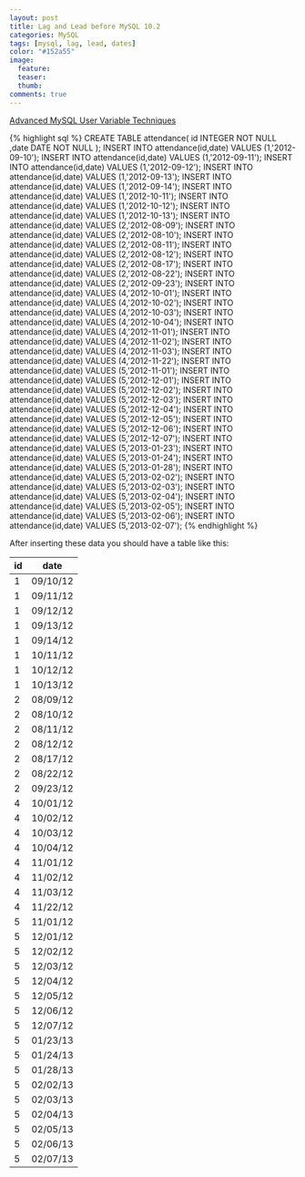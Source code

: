 ```yaml
---
layout: post
title: Lag and Lead before MySQL 10.2
categories: MySQL
tags: [mysql, lag, lead, dates]
color: "#152a55"
image:
  feature: 
  teaser: 
  thumb:
comments: true
---
```


[Advanced MySQL User Variable Techniques](https://www.xaprb.com/blog/2006/12/15/advanced-mysql-user-variable-techniques/)

{% highlight sql %}
CREATE TABLE attendance(
   id   INTEGER  NOT NULL
  ,date DATE  NOT NULL
);
INSERT INTO attendance(id,date) VALUES (1,'2012-09-10');
INSERT INTO attendance(id,date) VALUES (1,'2012-09-11');
INSERT INTO attendance(id,date) VALUES (1,'2012-09-12');
INSERT INTO attendance(id,date) VALUES (1,'2012-09-13');
INSERT INTO attendance(id,date) VALUES (1,'2012-09-14');
INSERT INTO attendance(id,date) VALUES (1,'2012-10-11');
INSERT INTO attendance(id,date) VALUES (1,'2012-10-12');
INSERT INTO attendance(id,date) VALUES (1,'2012-10-13');
INSERT INTO attendance(id,date) VALUES (2,'2012-08-09');
INSERT INTO attendance(id,date) VALUES (2,'2012-08-10');
INSERT INTO attendance(id,date) VALUES (2,'2012-08-11');
INSERT INTO attendance(id,date) VALUES (2,'2012-08-12');
INSERT INTO attendance(id,date) VALUES (2,'2012-08-17');
INSERT INTO attendance(id,date) VALUES (2,'2012-08-22');
INSERT INTO attendance(id,date) VALUES (2,'2012-09-23');
INSERT INTO attendance(id,date) VALUES (4,'2012-10-01');
INSERT INTO attendance(id,date) VALUES (4,'2012-10-02');
INSERT INTO attendance(id,date) VALUES (4,'2012-10-03');
INSERT INTO attendance(id,date) VALUES (4,'2012-10-04');
INSERT INTO attendance(id,date) VALUES (4,'2012-11-01');
INSERT INTO attendance(id,date) VALUES (4,'2012-11-02');
INSERT INTO attendance(id,date) VALUES (4,'2012-11-03');
INSERT INTO attendance(id,date) VALUES (4,'2012-11-22');
INSERT INTO attendance(id,date) VALUES (5,'2012-11-01');
INSERT INTO attendance(id,date) VALUES (5,'2012-12-01');
INSERT INTO attendance(id,date) VALUES (5,'2012-12-02');
INSERT INTO attendance(id,date) VALUES (5,'2012-12-03');
INSERT INTO attendance(id,date) VALUES (5,'2012-12-04');
INSERT INTO attendance(id,date) VALUES (5,'2012-12-05');
INSERT INTO attendance(id,date) VALUES (5,'2012-12-06');
INSERT INTO attendance(id,date) VALUES (5,'2012-12-07');
INSERT INTO attendance(id,date) VALUES (5,'2013-01-23');
INSERT INTO attendance(id,date) VALUES (5,'2013-01-24');
INSERT INTO attendance(id,date) VALUES (5,'2013-01-28');
INSERT INTO attendance(id,date) VALUES (5,'2013-02-02');
INSERT INTO attendance(id,date) VALUES (5,'2013-02-03');
INSERT INTO attendance(id,date) VALUES (5,'2013-02-04');
INSERT INTO attendance(id,date) VALUES (5,'2013-02-05');
INSERT INTO attendance(id,date) VALUES (5,'2013-02-06');
INSERT INTO attendance(id,date) VALUES (5,'2013-02-07');
{% endhighlight %}

After inserting these data you should have a table like this:

| id | date     | 
|-|-|
| 1  | 09/10/12 | 
| 1  | 09/11/12 | 
| 1  | 09/12/12 | 
| 1  | 09/13/12 | 
| 1  | 09/14/12 | 
| 1  | 10/11/12 | 
| 1  | 10/12/12 | 
| 1  | 10/13/12 | 
| 2  | 08/09/12 | 
| 2  | 08/10/12 | 
| 2  | 08/11/12 | 
| 2  | 08/12/12 | 
| 2  | 08/17/12 | 
| 2  | 08/22/12 | 
| 2  | 09/23/12 | 
| 4  | 10/01/12 | 
| 4  | 10/02/12 | 
| 4  | 10/03/12 | 
| 4  | 10/04/12 | 
| 4  | 11/01/12 | 
| 4  | 11/02/12 | 
| 4  | 11/03/12 | 
| 4  | 11/22/12 | 
| 5  | 11/01/12 | 
| 5  | 12/01/12 | 
| 5  | 12/02/12 | 
| 5  | 12/03/12 | 
| 5  | 12/04/12 | 
| 5  | 12/05/12 | 
| 5  | 12/06/12 | 
| 5  | 12/07/12 | 
| 5  | 01/23/13 | 
| 5  | 01/24/13 | 
| 5  | 01/28/13 | 
| 5  | 02/02/13 | 
| 5  | 02/03/13 | 
| 5  | 02/04/13 | 
| 5  | 02/05/13 | 
| 5  | 02/06/13 | 
| 5  | 02/07/13 | 
